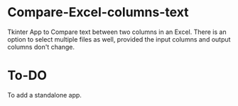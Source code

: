 # Compare-Excel-columns-text
Tkinter App to Compare text between two columns in an Excel. There is an option to select multiple files as well, provided the input columns and output columns don't change.

# To-DO
To add a standalone app.
